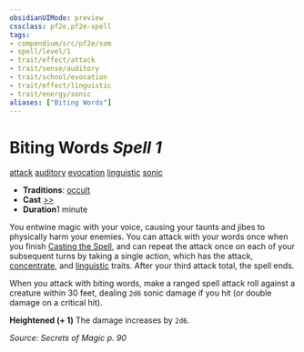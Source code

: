 ```yaml
---
obsidianUIMode: preview
cssclass: pf2e,pf2e-spell
tags:
- compendium/src/pf2e/som
- spell/level/1
- trait/effect/attack
- trait/sense/auditory
- trait/school/evocation
- trait/effect/linguistic
- trait/energy/sonic
aliases: ["Biting Words"]
---
```

# Biting Words *Spell 1*   
[attack](attack.md)  [auditory](auditory.md)  [evocation](evocation.md)  [linguistic](linguistic.md)  [sonic](sonic.md)  

- **Traditions**: [occult](occult.md)
- **Cast** [>>](chapter-9-playing-the-game.md#Actions "Two-Action") 
- **Duration**1 minute

You entwine magic with your voice, causing your taunts and jibes to physically harm your enemies. You can attack with your words once when you finish [Casting the Spell](cast-a-spell.md), and can repeat the attack once on each of your subsequent turns by taking a single action, which has the attack, [concentrate](concentrate.md), and [linguistic](linguistic.md) traits. After your third attack total, the spell ends.

When you attack with biting words, make a ranged spell attack roll against a creature within 30 feet, dealing `2d6` sonic damage if you hit (or double damage on a critical hit).

**Heightened (+ 1)** The damage increases by `2d6`.

*Source: Secrets of Magic p. 90*